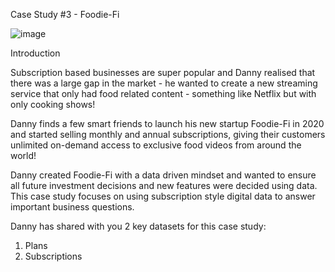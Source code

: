 Case Study #3 - Foodie-Fi

![image](https://user-images.githubusercontent.com/72542241/158299542-695c3997-8800-41f1-848a-ed8ca32ca374.png)


Introduction

Subscription based businesses are super popular and Danny realised that there was a large gap in the market - he wanted to create a new streaming service that only had food related content - something like Netflix but with only cooking shows!

Danny finds a few smart friends to launch his new startup Foodie-Fi in 2020 and started selling monthly and annual subscriptions, giving their customers unlimited on-demand access to exclusive food videos from around the world!

Danny created Foodie-Fi with a data driven mindset and wanted to ensure all future investment decisions and new features were decided using data. This case study focuses on using subscription style digital data to answer important business questions.

Danny has shared with you 2 key datasets for this case study:

1) Plans
2) Subscriptions
